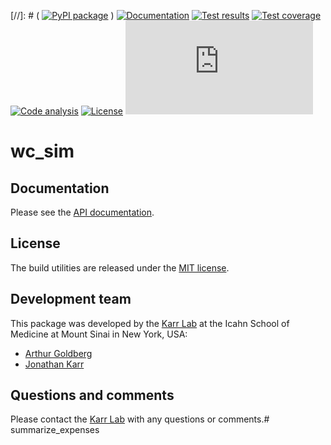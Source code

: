 [//]: # ( [![PyPI package](https://img.shields.io/pypi/v/wc_sim.svg)](https://pypi.python.org/pypi/wc_sim) )
[![Documentation](https://img.shields.io/badge/docs-latest-green.svg)](http://docs.karrlab.org/wc_sim)
[![Test results](https://circleci.com/gh/KarrLab/wc_sim.svg?style=shield)](https://circleci.com/gh/KarrLab/wc_sim)
[![Test coverage](https://coveralls.io/repos/github/KarrLab/wc_sim/badge.svg)](https://coveralls.io/github/KarrLab/wc_sim)
[![Code analysis](https://api.codeclimate.com/v1/badges/9f434719685a7ec914f0/maintainability)](https://codeclimate.com/github/KarrLab/wc_sim)
[![License](https://img.shields.io/github/license/KarrLab/wc_sim.svg)](LICENSE)
![Analytics](https://ga-beacon.appspot.com/UA-86759801-1/wc_sim/README.md?pixel)

# wc_sim

## Documentation
Please see the [API documentation](http://docs.karrlab.org/wc_sim).

## License
The build utilities are released under the [MIT license](LICENSE).

## Development team
This package was developed by the [Karr Lab](http://www.karrlab.org) at the Icahn School of Medicine at Mount Sinai in New York, USA:
* [Arthur Goldberg](http://www.mountsinai.org/profiles/arthur-p-goldberg)
* [Jonathan Karr](http://www.karrlab.org)

## Questions and comments
Please contact the [Karr Lab](http://www.karrlab.org) with any questions or comments.# summarize_expenses
